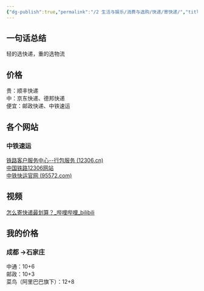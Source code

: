 ```yaml
---
{"dg-publish":true,"permalink":"/2 生活与娱乐/消费与选购/快递/寄快递/","title":"寄快递"}
---
```



## 一句话总结
轻的选快递，重的选物流

## 价格
贵：顺丰快递  
中：京东快递、德邦快递  
便宜：邮政快递、中铁速运

## 各个网站
### 中铁速运
[铁路客户服务中心--行包服务 (12306.cn)](https://www.12306.cn/mormhweb/xbfw/)  
[中国铁路12306网站](https://www.12306.cn/index/view/station/hand.html)  
[中铁快运官网 (95572.com)](http://www.95572.com/)

## 视频
[怎么寄快递最划算？\_哔哩哔哩_bilibili](https://www.bilibili.com/video/BV14m4y1A7M2/?spm_id_from=autoNext&vd_source=20cb3e7c6ad3d64f0eb2d763ff005080)

## 我的价格
### 成都 -\>石家庄
中通：10+6  
邮政：10+3  
菜鸟（阿里巴巴旗下）：12+8